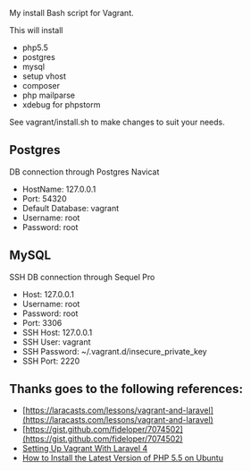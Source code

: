My install Bash script for Vagrant.

This will install

* php5.5
* postgres
* mysql
* setup vhost
* composer
* php mailparse
* xdebug for phpstorm

See vagrant/install.sh to make changes to suit your needs.

## Postgres

DB connection through Postgres Navicat

* HostName: 127.0.0.1
* Port: 54320
* Default Database: vagrant
* Username: root
* Password: root

## MySQL

SSH DB connection through Sequel Pro

* Host: 127.0.0.1
* Username: root
* Password: root
* Port: 3306
* SSH Host: 127.0.0.1
* SSH User: vagrant
* SSH Password: ~/.vagrant.d/insecure_private_key
* SSH Port: 2220


## Thanks goes to the following references:

- [https://laracasts.com/lessons/vagrant-and-laravel](https://laracasts.com/lessons/vagrant-and-laravel)
- [https://gist.github.com/fideloper/7074502](https://gist.github.com/fideloper/7074502)
- [Setting Up Vagrant With Laravel 4](http://culttt.com/2013/06/17/setting-up-vagrant-with-laravel-4/)
- [How to Install the Latest Version of PHP 5.5 on Ubuntu](http://www.dev-metal.com/how-to-setup-latest-version-of-php-5-5-on-ubuntu-12-04-lts/)
